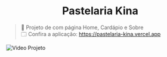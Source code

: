<h1 align="center">Pastelaria Kina</h1>

> 🔎 Projeto de com página Home, Cardápio e Sobre <br>
🗔 Confira a aplicação: https://pastelaria-kina.vercel.app <br>
<animated-image data-catalyst="" style="width: 100%;">
<img src="/Pastelaria-kina/src/img/gif.gif" alt="Video Projeto" style="max-width: 100%; display: inline-block;" data-target="animated-image.originalImage">
  <span class="AnimatedImagePlayer" data-target="animated-image.player" hidden="">
## :page_facing_up: Explicação

Esse site da pastelaria foi meu primeiro projeto freelancer criado utilizado ReactJS, é um site moderno e responsivo, projetado para oferecer aos usuários uma experiência agradável ao explorar o menu e descobrir mais sobre o restaurante. Utilizamos React JS para criar uma interface dinâmica e eficiente, permitindo uma navegação suave e interativa.

O projeto foi pensado 100% responsivo para que seja utilizado de qualquer dispositivo em qualquer lugar, principalmente aos usúarios para celulares para que eles possam acessar no QR code pela mesa do estabelecimento.

## 📁 Páginas

O site tem no total 3 página, sendo ela

- **Página Home:** A página principal fala mais sobre os serviços do estabelecimento, e tamb sobre os locais e horários das vendas.
- **Página Cardápio:** A página cardápio é divido por tópicos com interações dinâmicas, os Pasteis, Salgados, Bebidas e Massas .
- **Página Sobre:** A página sobre fala um pouco sobre o lugar, das inovações que eles vem trazendo para melhorar cada dias a expêriencia do cliente. 


## 🎯 Etapas ##

:heavy_check_mark: Desenvolver a interaface com as tecnologias HTML e CSS. <br>
:heavy_check_mark: Usar o framework ReactJS<br>
:heavy_check_mark: Adicionar a responsividade à página. <br>
:heavy_check_mark: criar os locais e horarios de funcionamento do local <br>
:heavy_check_mark: criar um menu nav bar coms 3 links (HOME, CARDÁPIO, SOBRE) para usuários de telas menores <br>
:heavy_check_mark: Criar um array que armazena os dados do cardápio(Pasteis, Salgados, Bebidas, Massas). <br>
:heavy_check_mark: Criar o evento de clique onde ao clicar em determinada categoria, é atualizado o cardápio para qual ela escolheu <br>
:heavy_check_mark: Criar a função de voltar o topo da página <br>
:heavy_check_mark: por último criar animações atraente para tornar a navegação mais agradável e cativante. Elementos como transições suaves, efeitos de hover e carregamento progressivo são implementados para enriquecer a experiência do usuário.<br>
:heavy_check_mark: Projeto finalizado.


## 🚀 Tecnologias ##

- HTML
- CSS
- JavaScript
- ReactJS


## 🤝 Colaboradores

Agradecemos às seguintes pessoas que contribuíram para este projeto:

## 🤝 Colaboradores

<table>
  <tr>
    <td align="center">
      <a href="#">
        <img src="https://avatars.githubusercontent.com/u/132942700?v=4" width="160px;" alt="Foto do Diogo kimisima"/><br>
        <sub>
          <b>Diogo Kimisima</b>
        </sub>
      </a>
    </td>
  </tr>
</table>

## 📝 Licença

Este projeto está sob licença. Consulte o arquivo <a href="https://github.com/diogokimisima/Pastelaria-Kina/blob/main/LICENSE">LICENSE</a> para obter mais detalhes.

<a href="#top">Volte para o topo</a>

